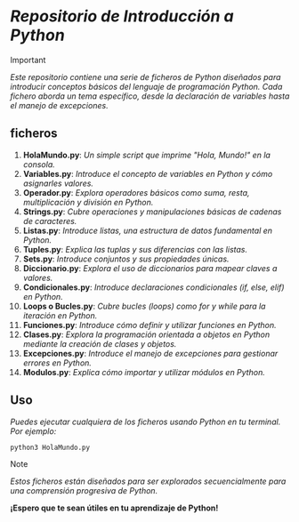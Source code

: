 # **_Repositorio de Introducción a Python_**

> [!IMPORTANT]
> _Este repositorio contiene una serie de ficheros de Python diseñados para introducir conceptos básicos del lenguaje de programación Python. Cada fichero aborda un tema específico, desde la declaración de variables hasta el manejo de excepciones._

## ficheros

1. **HolaMundo.py**: _Un simple script que imprime "Hola, Mundo!" en la consola._
2. **Variables.py**: _Introduce el concepto de variables en Python y cómo asignarles valores._
3. **Operador.py**: _Explora operadores básicos como suma, resta, multiplicación y división en Python._
4. **Strings.py**: _Cubre operaciones y manipulaciones básicas de cadenas de caracteres._
5. **Listas.py**: _Introduce listas, una estructura de datos fundamental en Python._
6. **Tuples.py**: _Explica las tuplas y sus diferencias con las listas._
7. **Sets.py**: _Introduce conjuntos y sus propiedades únicas._
8. **Diccionario.py**: _Explora el uso de diccionarios para mapear claves a valores._
9. **Condicionales.py**: _Introduce declaraciones condicionales (if, else, elif) en Python._
10. **Loops o Bucles.py**: _Cubre bucles (loops) como for y while para la iteración en Python._
11. **Funciones.py**: _Introduce cómo definir y utilizar funciones en Python._
12. **Clases.py**: _Explora la programación orientada a objetos en Python mediante la creación de clases y objetos._
13. **Excepciones.py**: _Introduce el manejo de excepciones para gestionar errores en Python._
14. **Modulos.py**: _Explica cómo importar y utilizar módulos en Python._

## **Uso**

_Puedes ejecutar cualquiera de los ficheros usando Python en tu terminal. Por ejemplo:_

```bash
python3 HolaMundo.py
```

> [!NOTE]
> _Estos ficheros están diseñados para ser explorados secuencialmente para una comprensión progresiva de Python._

**¡Espero que te sean útiles en tu aprendizaje de Python!**
